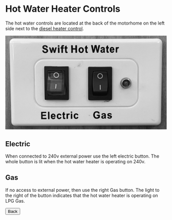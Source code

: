 <link href="../styles/custom.css" rel="stylesheet" />

# Hot Water Heater Controls
The hot water controls are located at the back of the motorhome on the left side next to 
the [diesel heater control](diesel-heater-control.md).

![control panel](images/hot-water-heater-controls.png)

## Electric
When connected to 240v external power use the left electric button. The whole button is lit when the hot water heater is operating on 240v.

## Gas
If no access to external power, then use the right Gas button. The light to the right of the button indicates that the hot water heater is operating on LPG Gas.

<a href="../index.html#guides"><button class="nav-button"><i class="arrow arrow-left"></i> Back</button></a>
